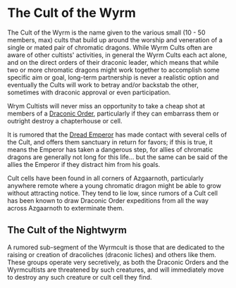 # The Cult of the Wyrm
The Cult of the Wyrm is the name given to the various small (10 - 50 members, max) cults that build up around the worship and veneration of a single or mated pair of chromatic dragons. While Wyrm Cults often are aware of other cultists' activities, in general the Wyrm Cults each act alone, and on the direct orders of their draconic leader, which means that while two or more chromatic dragons might work together to accomplish some specific aim or goal, long-term partnership is never a realistic option and eventually the Cults will work to betray and/or backstab the other, sometimes with draconic approval or even participation.
 
Wrym Cultists will never miss an opportunity to take a cheap shot at members of a [Draconic Order](DraconicOrder.md), particularly if they can embarrass them or outright destroy a chapterhouse or cell.

It is rumored that the [Dread Emperor](/People/DreadEmporer.md) has made contact with several cells of the Cult, and offers them sanctuary in return for favors; if this is true, it means the Emperor has taken a dangerous step, for allies of chromatic dragons are generally not long for this life... but the same can be said of the allies the Emperor if they distract him from his goals.

Cult cells have been found in all corners of Azgaarnoth, particularly anywhere remote where a young chromatic dragon might be able to grow without attracting notice. They tend to lie low, since rumors of a Cult cell has been known to draw Draconic Order expeditions from all the way across Azgaarnoth to exterminate them.

## The Cult of the Nightwyrm
A rumored sub-segment of the Wyrmcult is those that are dedicated to the raising or creation of dracoliches (draconic liches) and others like them. These groups operate very secretively, as both the Draconic Orders and the Wyrmcultists are threatened by such creatures, and will immediately move to destroy any such creature or cult cell they find.
